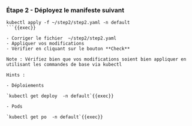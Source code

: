 


### Étape 2 - Déployez le manifeste suivant
```
kubectl apply -f ~/step2/step2.yaml -n default
```{{exec}}

- Corriger le fichier  ~/step2/step2.yaml
- Appliquer vos modifications
- Vérifier en cliquant sur le bouton **Check**

Note : Vérifiez bien que vos modifications soient bien appliquer en utilisant les commandes de base via kubectl 

Hints : 

- Déploiements

`kubectl get deploy  -n default`{{exec}}

- Pods

`kubectl get po  -n default`{{exec}}
